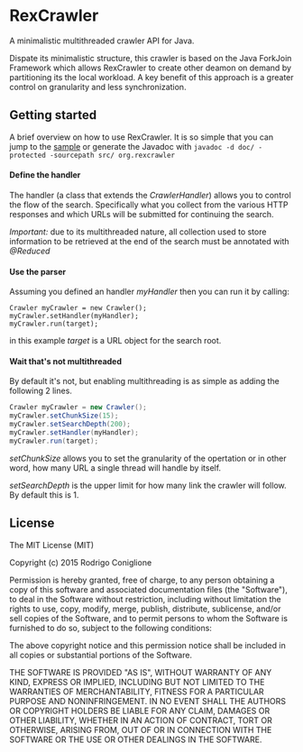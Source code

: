 RexCrawler
==========

A minimalistic multithreaded crawler API for Java.

Dispate its minimalistic structure, this crawler is based on the Java
ForkJoin Framework which allows RexCrawler to create other deamon on demand
by partitioning its the local workload. A key benefit of this approach is a greater
control on granularity and less synchronization.

## Getting started
A brief overview on how to use RexCrawler. 
It is so simple that you can jump to the [sample](https://github.com/shake0/RexCrawler/blob/master/src/org/rexcrawler/CrawlerExample.java) 
or generate the Javadoc with `javadoc -d doc/ -protected -sourcepath src/ org.rexcrawler`


#### Define the handler
The handler (a class that extends the *CrawlerHandler*) allows you to control
the flow of the search. Specifically what you collect from the various HTTP responses
and which URLs will be submitted for continuing the search.

*Important:* due to its multithreaded nature, all collection used to store information
to be retrieved at the end of the search must be annotated with *@Reduced*

#### Use the parser
Assuming you defined an handler _myHandler_ then you can run it
by calling:
```
Crawler myCrawler = new Crawler();
myCrawler.setHandler(myHandler);
myCrawler.run(target);
```
in this example _target_ is a URL object for the search root.

#### Wait that's not multithreaded
By default it's not, but enabling multithreading is as simple as
adding the following 2 lines.
```java
Crawler myCrawler = new Crawler();
myCrawler.setChunkSize(15);
myCrawler.setSearchDepth(200);
myCrawler.setHandler(myHandler);
myCrawler.run(target);
```
*setChunkSize* allows you to set the granularity of the opertation
or in other word, how many URL a single thread will handle by itself.

*setSearchDepth* is the upper limit for how many link the crawler will
follow. By default this is 1.

## License

The MIT License (MIT)

Copyright (c) 2015 Rodrigo Coniglione

Permission is hereby granted, free of charge, to any person obtaining a copy
of this software and associated documentation files (the "Software"), to deal
in the Software without restriction, including without limitation the rights
to use, copy, modify, merge, publish, distribute, sublicense, and/or sell
copies of the Software, and to permit persons to whom the Software is
furnished to do so, subject to the following conditions:

The above copyright notice and this permission notice shall be included in all
copies or substantial portions of the Software.

THE SOFTWARE IS PROVIDED "AS IS", WITHOUT WARRANTY OF ANY KIND, EXPRESS OR
IMPLIED, INCLUDING BUT NOT LIMITED TO THE WARRANTIES OF MERCHANTABILITY,
FITNESS FOR A PARTICULAR PURPOSE AND NONINFRINGEMENT. IN NO EVENT SHALL THE
AUTHORS OR COPYRIGHT HOLDERS BE LIABLE FOR ANY CLAIM, DAMAGES OR OTHER
LIABILITY, WHETHER IN AN ACTION OF CONTRACT, TORT OR OTHERWISE, ARISING FROM,
OUT OF OR IN CONNECTION WITH THE SOFTWARE OR THE USE OR OTHER DEALINGS IN THE
SOFTWARE.
